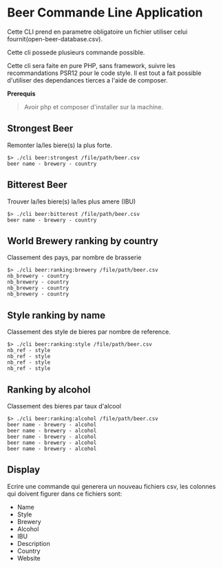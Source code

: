 # Beer Commande Line Application

Cette CLI prend en parametre obligatoire un fichier utiliser celui fournit(open-beer-database.csv).

Cette cli possede plusieurs commande possible.

Cette cli sera faite en pure PHP, sans framework, suivre les recommandations PSR12 pour le code style. Il est tout a fait possible d'utiliser des dependances tierces a l'aide de composer. 

**Prerequis**
> Avoir php et composer d'installer sur la machine. 

## Strongest Beer
Remonter la/les  biere(s) la plus forte.

```
$> ./cli beer:strongest /file/path/beer.csv
beer name - brewery - country
```

## Bitterest Beer
Trouver la/les biere(s) la/les plus amere (IBU)

```
$> ./cli beer:bitterest /file/path/beer.csv
beer name - brewery - country
```

## World Brewery ranking by country
Classement des pays, par nombre de brasserie

```
$> ./cli beer:ranking:brewery /file/path/beer.csv
nb_brewery - country
nb_brewery - country
nb_brewery - country
nb_brewery - country
```
## Style ranking by name
Classement des style de bieres par nombre de reference.

```
$> ./cli beer:ranking:style /file/path/beer.csv
nb_ref - style
nb_ref - style
nb_ref - style
nb_ref - style
```

## Ranking by alcohol
Classement des bieres par taux d'alcool 

```
$> ./cli beer:ranking:alcohol /file/path/beer.csv
beer name - brewery - alcohol
beer name - brewery - alcohol
beer name - brewery - alcohol
beer name - brewery - alcohol
beer name - brewery - alcohol
```

## Display

Ecrire une commande qui generera un nouveau fichiers csv, les colonnes qui doivent figurer dans ce fichiers sont:
* Name
* Style
* Brewery
* Alcohol
* IBU
* Description
* Country
* Website
 
